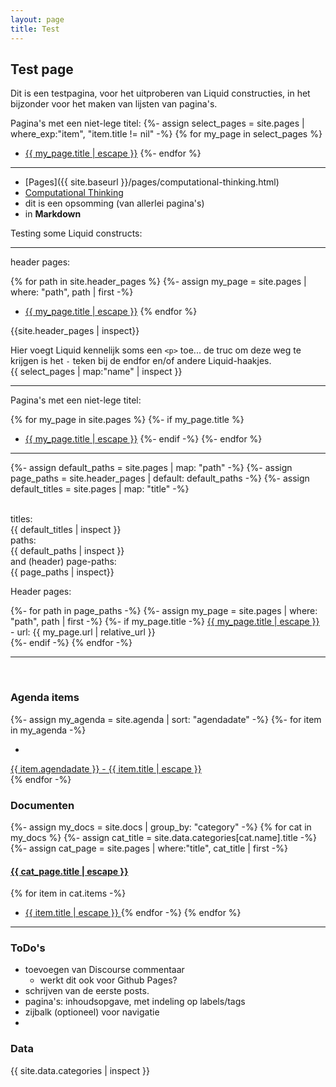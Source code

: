 ```yaml
---
layout: page
title: Test
---
```


## Test page

Dit is een testpagina, voor het uitproberen van Liquid constructies, in het
bijzonder voor het maken van lijsten van pagina's.

Pagina's met een niet-lege titel:
{%- assign select_pages = site.pages | where_exp:"item", "item.title != nil" -%}
{% for my_page in select_pages %}
* <a class="page-link" href="{{ my_page.url | relative_url }}">{{ my_page.title | escape }}</a>
{%- endfor %}

<hr>

* [Pages]({{ site.baseurl }}/pages/computational-thinking.html)
* [Computational Thinking]({{"/pages/computational-thinking.html"|relative_url}})
* dit is een opsomming (van allerlei pagina's)
* in **Markdown**

Testing some Liquid constructs:

<hr>

header pages:

{% for path in site.header_pages %}
  {%- assign my_page = site.pages | where: "path", path | first -%}
* <a class="page-link" href="{{ my_page.url | relative_url }}">{{ my_page.title | escape }}</a>
{% endfor %}

{{site.header_pages | inspect}}

Hier voegt Liquid kennelijk soms een `<p>` toe...
de truc om deze weg te krijgen is het `-` teken bij de endfor en/of andere
Liquid-haakjes. <br>
{{ select_pages | map:"name" | inspect }}

<hr>

Pagina's met een niet-lege titel:

{% for my_page in site.pages %}
  {%- if my_page.title %}
* <a class="page-link" href="{{ my_page.url | relative_url }}">{{ my_page.title | escape }}</a>
  {%- endif -%}
{%- endfor %}

<hr>

{%- assign default_paths = site.pages | map: "path" -%}
{%- assign page_paths = site.header_pages | default: default_paths -%}
{%- assign default_titles = site.pages | map: "title" -%}

<br>titles: <br>
{{ default_titles | inspect }}
<br> paths: <br>
{{ default_paths | inspect }}
<br> and (header) page-paths: <br>
{{ page_paths  | inspect}}

Header pages:
<div class="trigger">
  {%- for path in page_paths -%}
    {%- assign my_page = site.pages | where: "path", path | first -%}
    {%- if my_page.title -%}
    <a class="page-link" href="{{ my_page.url | relative_url }}">{{ my_page.title | escape }}</a>
     - url:
    {{ my_page.url | relative_url }} <br>
    {%- endif -%}
  {% endfor -%}
</div>

<hr>
<br>

<h3>Agenda items</h3>

{%- assign my_agenda = site.agenda | sort: "agendadate" -%}
{%- for item in my_agenda -%}
* <a class="page-link" href="{{ item.url | relative_url }}">
{{ item.agendadate }} - {{ item.title | escape }} </a> <br>
{% endfor -%}

<h3>Documenten</h3>

{%- assign my_docs = site.docs | group_by: "category" -%}
{% for cat in my_docs %}
  {%- assign cat_title = site.data.categories[cat.name].title -%}
  {%- assign cat_page = site.pages | where:"title", cat_title | first -%}
<h4><a class="page-link" href="{{ cat_page.url | relative_url }}"> {{ cat_page.title | escape }} </a></h4>

  {% for item in cat.items -%}
* <a class="page-link" href="{{ item.url | relative_url }}"> {{ item.title | escape }} </a>
  {% endfor -%}
{% endfor %}

<hr>

<h3> ToDo's </h3>

* toevoegen van Discourse commentaar
    * werkt dit ook voor Github Pages?
* schrijven van de eerste posts.
* pagina's: inhoudsopgave, met indeling op labels/tags
* zijbalk (optioneel) voor navigatie
*

<h3> Data </h3>

{{ site.data.categories | inspect }}
